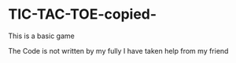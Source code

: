 # TIC-TAC-TOE-copied-
This is a basic game















The Code is not written by my fully
I have taken help from my friend

